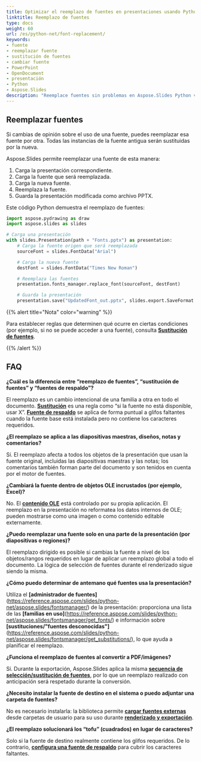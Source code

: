 ```yaml
---
title: Optimizar el reemplazo de fuentes en presentaciones usando Python
linktitle: Reemplazo de fuentes
type: docs
weight: 60
url: /es/python-net/font-replacement/
keywords:
- fuente
- reemplazar fuente
- sustitución de fuentes
- cambiar fuente
- PowerPoint
- OpenDocument
- presentación
- Python
- Aspose.Slides
description: "Reemplace fuentes sin problemas en Aspose.Slides Python via .NET para garantizar una tipografía coherente en presentaciones PowerPoint y OpenDocument."
---
```


## **Reemplazar fuentes**

Si cambias de opinión sobre el uso de una fuente, puedes reemplazar esa fuente por otra. Todas las instancias de la fuente antigua serán sustituidas por la nueva.

Aspose.Slides permite reemplazar una fuente de esta manera:

1. Carga la presentación correspondiente.  
2. Carga la fuente que será reemplazada.  
3. Carga la nueva fuente.  
4. Reemplaza la fuente.  
5. Guarda la presentación modificada como archivo PPTX.

Este código Python demuestra el reemplazo de fuentes:

```py
import aspose.pydrawing as draw
import aspose.slides as slides

# Carga una presentación
with slides.Presentation(path + "Fonts.pptx") as presentation:
    # Carga la fuente origen que será reemplazada
    sourceFont = slides.FontData("Arial")

    # Carga la nueva fuente
    destFont = slides.FontData("Times New Roman")

    # Reemplaza las fuentes
    presentation.fonts_manager.replace_font(sourceFont, destFont)

    # Guarda la presentación
    presentation.save("UpdatedFont_out.pptx", slides.export.SaveFormat.PPTX)
```

{{% alert title="Nota" color="warning" %}} 

Para establecer reglas que determinen qué ocurre en ciertas condiciones (por ejemplo, si no se puede acceder a una fuente), consulta **[Sustitución de fuentes](/slides/es/python-net/font-substitution/)**. 

{{% /alert %}}

## **FAQ**

**¿Cuál es la diferencia entre “reemplazo de fuentes”, “sustitución de fuentes” y “fuentes de respaldo”?**

El reemplazo es un cambio intencional de una familia a otra en todo el documento. **[Sustitución](/slides/es/python-net/font-substitution/)** es una regla como “si la fuente no está disponible, usar X”. **[Fuente de respaldo](/slides/es/python-net/fallback-font/)** se aplica de forma puntual a glifos faltantes cuando la fuente base está instalada pero no contiene los caracteres requeridos.

**¿El reemplazo se aplica a las diapositivas maestras, diseños, notas y comentarios?**

Sí. El reemplazo afecta a todos los objetos de la presentación que usan la fuente original, incluidas las diapositivas maestras y las notas; los comentarios también forman parte del documento y son tenidos en cuenta por el motor de fuentes.

**¿Cambiará la fuente dentro de objetos OLE incrustados (por ejemplo, Excel)?**

No. El **[contenido OLE](/slides/es/python-net/manage-ole/)** está controlado por su propia aplicación. El reemplazo en la presentación no reformatea los datos internos de OLE; pueden mostrarse como una imagen o como contenido editable externamente.

**¿Puedo reemplazar una fuente solo en una parte de la presentación (por diapositivas o regiones)?**

El reemplazo dirigido es posible si cambias la fuente a nivel de los objetos/rangos requeridos en lugar de aplicar un reemplazo global a todo el documento. La lógica de selección de fuentes durante el renderizado sigue siendo la misma.

**¿Cómo puedo determinar de antemano qué fuentes usa la presentación?**

Utiliza el **[administrador de fuentes]**(https://reference.aspose.com/slides/python-net/aspose.slides/fontsmanager/) de la presentación: proporciona una lista de las **[familias en uso]**(https://reference.aspose.com/slides/python-net/aspose.slides/fontsmanager/get_fonts/) e información sobre **[sustituciones/"fuentes desconocidas"]**(https://reference.aspose.com/slides/python-net/aspose.slides/fontsmanager/get_substitutions/), lo que ayuda a planificar el reemplazo.

**¿Funciona el reemplazo de fuentes al convertir a PDF/imágenes?**

Sí. Durante la exportación, Aspose.Slides aplica la misma **[secuencia de selección/sustitución de fuentes](/slides/es/python-net/font-selection-sequence/)**, por lo que un reemplazo realizado con anticipación será respetado durante la conversión.

**¿Necesito instalar la fuente de destino en el sistema o puedo adjuntar una carpeta de fuentes?**

No es necesario instalarla: la biblioteca permite **[cargar fuentes externas](/slides/es/python-net/custom-font/)** desde carpetas de usuario para su uso durante **[renderizado y exportación](/slides/es/python-net/convert-powerpoint/)**.

**¿El reemplazo solucionará los “tofu” (cuadrados) en lugar de caracteres?**

Solo si la fuente de destino realmente contiene los glifos requeridos. De lo contrario, **[configura una fuente de respaldo](/slides/es/python-net/fallback-font/)** para cubrir los caracteres faltantes.